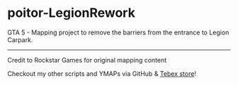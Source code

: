 # poitor-LegionRework
GTA 5 - Mapping project to remove the barriers from the entrance to Legion Carpark.

---

Credit to Rockstar Games for original mapping content

Checkout my other scripts and YMAPs via GitHub & [Tebex store](https://poitor-development.tebex.io/)! 
